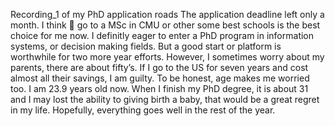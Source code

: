 Recording_1 of my PhD application roads
The application deadline left only a month. I think 🤔 go to a MSc in CMU or other some best schools is the best choice for me now. I definitly eager to enter a PhD program in information systems, or decision making fields. But a good start or platform is worthwhile for two more year efforts. However, I sometimes worry about my parents, there are about fifty’s. If I go to the US for seven years and cost almost all their savings, I am guilty.
To be honest, age makes me worried too. I am 23.9 years old now. When I finish my PhD degree, it is about 31 and I may lost the ability to giving birth a baby, that would be a great regret in my life.
Hopefully, everything goes well in the rest of the year.
